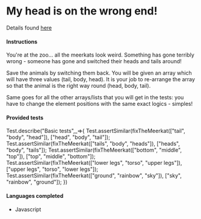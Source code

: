 # My head is on the wrong end!

Details found [here](https://www.codewars.com/kata/56f699cd9400f5b7d8000b55)

#### Instructions

You're at the zoo... all the meerkats look weird. Something has gone terribly wrong - someone has gone and switched their heads and tails around!

Save the animals by switching them back. You will be given an array which will have three values (tail, body, head). It is your job to re-arrange the array so that the animal is the right way round (head, body, tail).

Same goes for all the other arrays/lists that you will get in the tests: you have to change the element positions with the same exact logics - simples!

#### Provided tests

Test.describe("Basic tests",_=>{
Test.assertSimilar(fixTheMeerkat(["tail", "body", "head"]), ["head", "body", "tail"]);
Test.assertSimilar(fixTheMeerkat(["tails", "body", "heads"]), ["heads", "body", "tails"]);
Test.assertSimilar(fixTheMeerkat(["bottom", "middle", "top"]), ["top", "middle", "bottom"]);
Test.assertSimilar(fixTheMeerkat(["lower legs", "torso", "upper legs"]), ["upper legs", "torso", "lower legs"]);
Test.assertSimilar(fixTheMeerkat(["ground", "rainbow", "sky"]), ["sky", "rainbow", "ground"]);
})

#### Languages completed

- Javascript